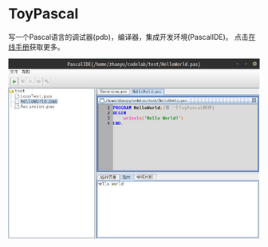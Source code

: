 # ToyPascal

写一个Pascal语言的调试器(pdb)，编译器，集成开发环境(PascalIDE)。
点击[在线手册](https://zhaoyu1995.github.io/ToyPascal/index.html)获取更多。

![PascalIDE](./ToyPascal.png)


